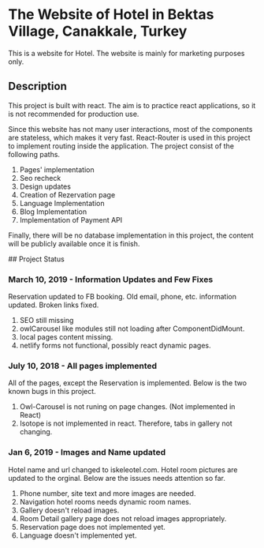 # The Website of Hotel in Bektas Village, Canakkale, Turkey

This is a website for Hotel. The website is mainly for marketing purposes only.

## Description

This project is built with react. The aim is to practice react applications, so it is not recommended for production use.

Since this website has not many user interactions, most of the components are stateless, which makes it very fast. React-Router is used in this project to implement routing inside the application. The project consist of the following paths.

1. Pages' implementation
2. Seo recheck
3. Design updates
4. Creation of Rezervation page
5. Language Implementation
6. Blog Implementation
7. Implementation of Payment API

Finally, there will be no database implementation in this project, the content will be publicly available once it is finish.

## Project Status

### March 10, 2019 - Information Updates and Few Fixes

Reservation updated to FB booking. Old email, phone, etc. information updated. Broken links fixed.

1. SEO still missing
2. owlCarousel like modules still not loading after ComponentDidMount.
3. local pages content missing.
4. netlify forms not functional, possibly react dynamic pages.

### July 10, 2018 - All pages implemented

All of the pages, except the Reservation is implemented. Below is the two known bugs in this project.

1. Owl-Carousel is not runing on page changes. (Not implemented in React)
2. Isotope is not implemented in react. Therefore, tabs in gallery not changing.

### Jan 6, 2019 - Images and Name updated

Hotel name and url changed to iskeleotel.com. Hotel room pictures are updated to the orginal. Below are the issues needs attention so far.

1. Phone number, site text and more images are needed.
2. Navigation hotel rooms needs dynamic room names.
3. Gallery doesn't reload images.
4. Room Detail gallery page does not reload images appropriately.
5. Reservation page does not implemented yet.
6. Language doesn't implemented yet.
